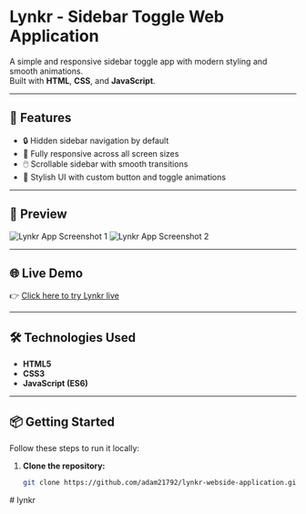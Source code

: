 # Lynkr - Sidebar Toggle Web Application

A simple and responsive sidebar toggle app with modern styling and smooth animations.  
Built with **HTML**, **CSS**, and **JavaScript**.

---

## 🚀 Features

- 🔒 Hidden sidebar navigation by default  
- 📱 Fully responsive across all screen sizes  
- 🖱️ Scrollable sidebar with smooth transitions  
- 🎨 Stylish UI with custom button and toggle animations  

---

## 📸 Preview

![Lynkr App Screenshot 1](https://i.ibb.co/kVqHWKVx/lynkr1.jpg)
![Lynkr App Screenshot 2](https://i.ibb.co/8L45Kx3Z/lynkr2.jpg)

---

## 🌐 Live Demo

👉 [Click here to try Lynkr live](https://github.com/adam21792/lynkr-webside-application)

---

## 🛠 Technologies Used

- **HTML5**
- **CSS3**
- **JavaScript (ES6)**

---

## 📦 Getting Started

Follow these steps to run it locally:

1. **Clone the repository:**

   ```bash
   git clone https://github.com/adam21792/lynkr-webside-application.git
#   l y n k r  
 